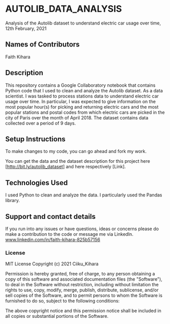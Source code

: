 # AUTOLIB_DATA_ANALYSIS
Analysis of the Autolib dataset to understand electric car usage over time, 12th February, 2021

## Names of Contributors
Faith Kihara

## Description
This repository contains a Google Collaboratory notebook that contains Python code that I used to clean and analyze the Autolib
dataset. As a data scientist. I was tasked to process stations data to understand electric car usage over time. In particular,
I was expected to give information on the most popular hour(s) for picking and returning electric cars and the most popular stations 
and postal codes from which electric cars are picked in the city of Paris over the month of April 2018.
The dataset contains data collected over a period of 9 days. 

## Setup Instructions
To make changes to my code, you can go ahead and fork my work.

You can get the data and the dataset description for this project here [http://bit.ly/autolib_dataset] 
and here respectively [Link].

## Technologies Used
I used Python to clean and analyze the data. I particularly used the Pandas library.

## Support and contact details
If you run into any issues or have questions, ideas or concerns please do make a contribution to the code or 
message me via LinkedIn. www.linkedin.com/in/faith-kihara-825b57156

### License
MIT License
Copyright (c) 2021 Ciiku_Kihara

Permission is hereby granted, free of charge, to any person obtaining a copy
of this software and associated documentation files (the "Software"), to deal
in the Software without restriction, including without limitation the rights
to use, copy, modify, merge, publish, distribute, sublicense, and/or sell
copies of the Software, and to permit persons to whom the Software is
furnished to do so, subject to the following conditions:

The above copyright notice and this permission notice shall be included in all
copies or substantial portions of the Software.
